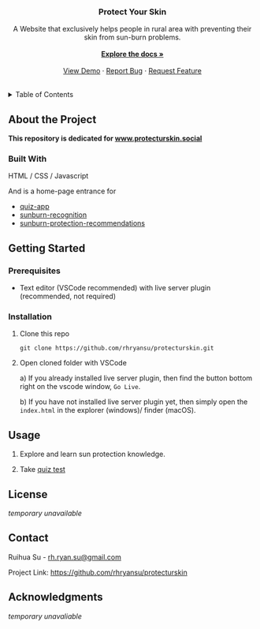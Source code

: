 <div align="center">

  <h3 align="center">Protect Your Skin</h3>

  <p align="center">
    A Website that exclusively helps people in rural area with preventing their skin from sun-burn problems.
    <br /><br />
    <a href="https://github.com/rhryansu/protecturskin"><strong>Explore the docs »</strong></a>
    <br />
    <br />
    <a href="https://github.com/rhryansu/protecturskin">View Demo</a>
    ·
    <a href="https://github.com/rhryansu/protecturskin/issues">Report Bug</a>
    ·
    <a href="https://github.com/rhryansu/protecturskin/issues">Request Feature</a>
  </p>
</div>
<br />

<!-- TABLE OF CONTENTS -->
<details>
  <summary>Table of Contents</summary>
  <ol>
    <li>
      <a href="#about-the-project">About The Project</a>
      <ul>
        <li><a href="#built-with">Built With</a></li>
      </ul>
    </li>
    <li>
      <a href="#getting-started">Getting Started</a>
      <ul>
        <li><a href="#prerequisites">Prerequisites</a></li>
        <li><a href="#installation">Installation</a></li>
      </ul>
    </li>
    <li><a href="#usage">Usage</a></li>
    <li><a href="#license">License</a></li>
    <li><a href="#contact">Contact</a></li>
    <li><a href="#acknowledgments">Acknowledgments</a></li>
  </ol>
</details>

## About the Project

**This repository is dedicated for www.protecturskin.social**

### Built With

HTML / CSS / Javascript

And is a home-page entrance for 
* [quiz-app](https://github.com/rhryansu/quiz-app)
* [sunburn-recognition](https://github.com/rhryansu/sunburn-recognition-model)
* [sunburn-protection-recommendations](https://github.com/rhryansu/file-uploader-widget)



## Getting Started


### Prerequisites

* Text editor (VSCode recommended) with live server plugin (recommended, not required)


### Installation

1. Clone this repo

   ```git clone https://github.com/rhryansu/protecturskin.git```

2. Open cloned folder with VSCode

   a) If you already installed live server plugin, then find the button bottom right on the vscode window, `Go Live`.

   b) If you have not installed live server plugin yet, then simply open the `index.html`  in the explorer (windows)/ finder (macOS).

## Usage

1. Explore and learn sun protection knowledge.

2. Take [quiz test](https://github.com/rhryansu/quiz-app)

## License

*temporary unavailable*



## Contact

Ruihua Su - rh.ryan.su@gmail.com

Project Link: https://github.com/rhryansu/protecturskin



## Acknowledgments

*temporary unavaliable*

